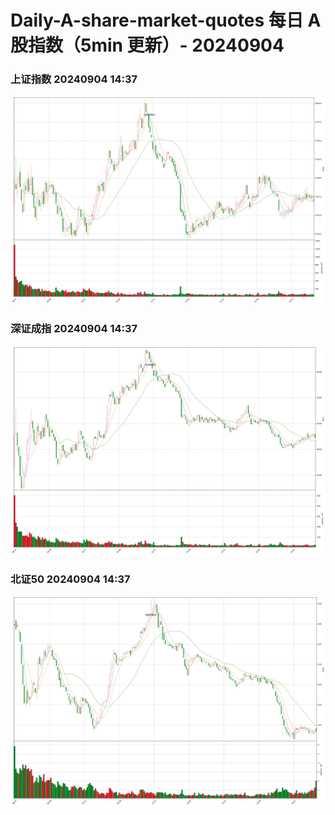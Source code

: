 
# Daily-A-share-market-quotes 每日 A 股指数（5min 更新）- 20240904

### 上证指数 20240904 14:37
![](./fig/2024/9/20240904-sh000001.png)

### 深证成指 20240904 14:37
![](./fig/2024/9/20240904-sz399001.png)

### 北证50 20240904 14:37
![](./fig/2024/9/20240904-bj899050.png)
